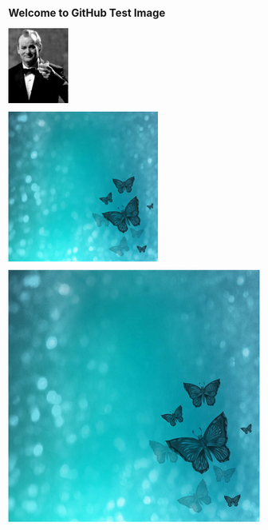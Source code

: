 ## Welcome to GitHub Test Image

![img1.jpg](/img1.jpg)

![img50kb.jpg](/img50kb.jpg)

![img100kb.jpg](/img100kb.jpg)
